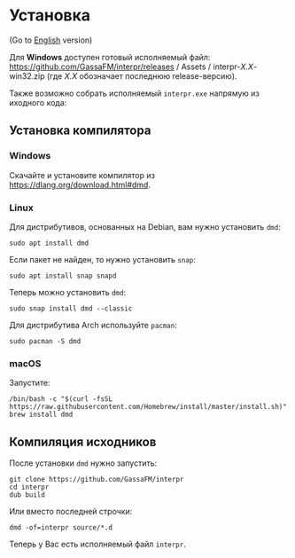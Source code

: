 # Установка

(Go to [English](install.md) version)

Для **Windows** доступен готовый исполняемый файл: https://github.com/GassaFM/interpr/releases / Assets / interpr-*X.X*-win32.zip (где *X.X* обозначает последнюю release-версию).

Также возможно собрать исполняемый `interpr.exe` напрямую из иходного кода:

## Установка компилятора

### Windows

Скачайте и установите компилятор из https://dlang.org/download.html#dmd.

### Linux

Для дистрибутивов, основанных на Debian, вам нужно установить `dmd`: 
```
sudo apt install dmd
```
Если пакет не найден, то нужно установить `snap`:
```
sudo apt install snap snapd
```
Теперь можно установить `dmd`:
```
sudo snap install dmd --classic
```
Для дистрибутива Arch используйте `pacman`:
```
sudo pacman -S dmd
```

### macOS

Запустите:
```
/bin/bash -c "$(curl -fsSL https://raw.githubusercontent.com/Homebrew/install/master/install.sh)"
brew install dmd
```

## Компиляция исходников

После установки `dmd` нужно запустить:
```
git clone https://github.com/GassaFM/interpr
cd interpr
dub build
```
Или вместо последней строчки:
```
dmd -of=interpr source/*.d
```
Теперь у Вас есть исполняемый файл `interpr`.
